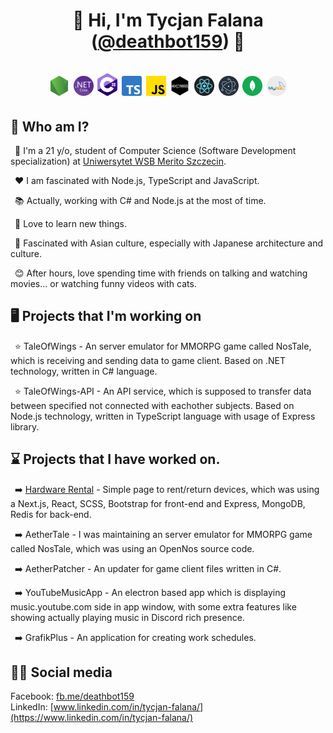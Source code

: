 # <p align="center">👋 Hi, I'm Tycjan Falana ([@deathbot159](https://github.com/deathbot159)) 👋<br/><br/><img src="https://github.com/deathbot159/deathbot159/blob/main/icons/NJS.png?raw=true" width="32"> <img src="https://github.com/deathbot159/deathbot159/blob/main/icons/dotnetcore.svg?raw=true" width="32"> <img src="https://github.com/deathbot159/deathbot159/blob/main/icons/cs.png?raw=true" width="32"> <img src="https://github.com/deathbot159/deathbot159/blob/main/icons/TS.png?raw=true" width="32"> <img src="https://github.com/deathbot159/deathbot159/blob/main/icons/JS.png?raw=true" width="32"> <img src="https://github.com/deathbot159/deathbot159/blob/main/icons/express.png?raw=true" width="32"> <img src="https://github.com/deathbot159/deathbot159/blob/main/icons/react.png?raw=true" width="32"> <img src="https://github.com/deathbot159/deathbot159/blob/main/icons/electron.png?raw=true" width="32"> <img src="https://github.com/deathbot159/deathbot159/blob/main/icons/mongodb.svg?raw=true" width="32"> <img src="https://github.com/deathbot159/deathbot159/blob/main/icons/mysql.png?raw=true" width="32"></p>

## 🤔 Who am I?

&ensp;📗 I'm a 21 y/o, student of Computer Science (Software Development specialization) at [Uniwersytet WSB Merito Szczecin](https://www.linkedin.com/school/wyższa-szkoła-bankowa-w-szczecinie/).

&ensp;❤️ I am fascinated with Node.js, TypeScript and JavaScript.

&ensp;📚 Actually, working with C# and Node.js at the most of time.

&ensp;🤟 Love to learn new things.

&ensp;🗻 Fascinated with Asian culture, especially with Japanese architecture and culture.

&ensp;😊 After hours, love spending time with friends on talking and watching movies... or watching funny videos with cats.

## 🖥️ Projects that I'm working on

&ensp;⭐ TaleOfWings - An server emulator for MMORPG game called NosTale, which is   receiving and sending data to game client. Based on .NET technology, written in C# language.

&ensp;⭐ TaleOfWings-API - An API service, which is supposed to transfer data between specified not connected with eachother subjects. Based on Node.js technology, written in TypeScript language with usage of Express library.

## ⌛ Projects that I have worked on.

&ensp;➡️ [Hardware Rental](https://github.com/deathbot159/hardware-rental) - Simple page to rent/return devices, which was using a Next.js, React, SCSS, Bootstrap for front-end and Express, MongoDB, Redis for back-end.

&ensp;➡️ AetherTale - I was maintaining an server emulator for MMORPG game called NosTale, which was using an OpenNos source code.

&ensp;➡️ AetherPatcher - An updater for game client files written in C#.

&ensp;➡️ YouTubeMusicApp - An electron based app which is displaying music.youtube.com side in app window, with some extra features like showing actually playing music in Discord rich presence.

&ensp;➡️ GrafikPlus - An application for creating work schedules. 

## 🙋‍♂️ Social media

Facebook:&nbsp;[fb.me/deathbot159](https://fb.me/deathbot159)<br/>
LinkedIn:&nbsp;[www.linkedin.com/in/tycjan-falana/](https://www.linkedin.com/in/tycjan-falana/)
